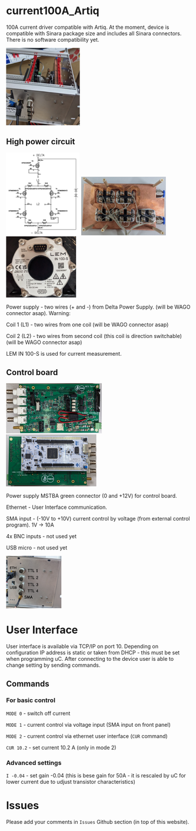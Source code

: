 # current100A_Artiq
100A current driver compatible with Artiq. At the moment, device is compatible with Sinara package size and includes all Sinara connectors. There is no software compatibility yet.

<img src="./images/current100A_general.png"  width="200" />


## High power circuit

<img src="./images/current100A_scheme.png"  width="200" />
<img src="./images/current100A_high_power_circuit.png"  width="230" />
<img src="./images/current100A_lem.png"  width="190" />

Power supply - two wires (+ and -) from Delta Power Supply. (will be WAGO connector asap).
Warning: 

Coil 1 (L1) - two wires from one coil (will be WAGO connector asap)

Coil 2 (L2) - two wires from second coil (this coil is direction switchable) (will be WAGO connector asap)

LEM IN 100-S is used for current measurement.

## Control board

<img src="./images/current100A_control_board.png" width="260" />
<img src="./images/current100A_control_board_nucleo.png" width="245" />

Power supply MSTBA green connector (0 and +12V) for control board.

Ethernet - User Interface communication.

SMA input - (-10V to +10V) current control by voltage (from external control program). 1V -> 10A

4x BNC inputs - not used yet

USB micro - not used yet

<img src="./images/current100A_font_panel.png"  width="150" />

# User Interface

User interface is available via TCP/IP on port 10. Depending on configuration IP address is static or taken from DHCP - this must be set when programming uC. After connecting to the device user is able to change setting by sending commands.

## Commands
### For basic control

`MODE 0` - switch off current

`MODE 1` - current control via voltage input (SMA input on front panel)

`MODE 2` - current control via ethernet user interface (`CUR` command)

`CUR 10.2` - set current 10.2 A (only in mode 2)

### Advanced settings

`I -0.04` - set gain -0.04 (this is bese gain for 50A - it is rescaled by uC for lower current due to udjust transistor characteristics)

# Issues

Please add your comments in `Issues` Github section (in top of this website).
